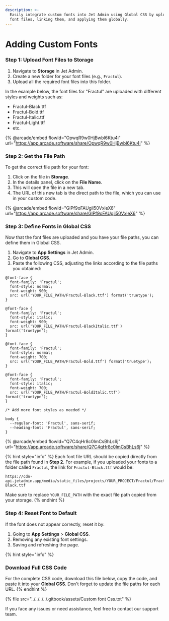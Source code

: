 ```yaml
---
description: >-
  Easily integrate custom fonts into Jet Admin using Global CSS by uploading
  font files, linking them, and applying them globally.
---
```


# Adding Custom Fonts

### **Step 1: Upload Font Files to Storage**

1. Navigate to **Storage** in Jet Admin.
2. Create a new folder for your font files (e.g., `Fractul`).
3. Upload all the required font files into this folder.

In the example below, the font files for "Fractul" are uploaded with different styles and weights such as:

* Fractul-Black.ttf
* Fractul-Bold.ttf
* Fractul-Italic.ttf
* Fractul-Light.ttf
* etc.

{% @arcade/embed flowId="OpwqR9w0HjBwbl6Ktu4i" url="https://app.arcade.software/share/OpwqR9w0HjBwbl6Ktu4i" %}

### **Step 2: Get the File Path**

To get the correct file path for your font:

1. Click on the file in **Storage**.
2. In the details panel, click on the **File Name**.
3. This will open the file in a new tab.
4. The URL of this new tab is the direct path to the file, which you can use in your custom code.

{% @arcade/embed flowId="GlPf9oFAUgil50VxleX6" url="https://app.arcade.software/share/GlPf9oFAUgil50VxleX6" %}

### **Step 3: Define Fonts in Global CSS**

Now that the font files are uploaded and you have your file paths, you can define them in Global CSS.

1. Navigate to **App Settings** in Jet Admin.
2. Go to **Global CSS**.
3. Paste the following CSS, adjusting the links according to the file paths you obtained:

```
@font-face {
  font-family: 'Fractul';
  font-style: normal;
  font-weight: 900;
  src: url('YOUR_FILE_PATH/Fractul-Black.ttf') format('truetype');
}

@font-face {
  font-family: 'Fractul';
  font-style: italic;
  font-weight: 900;
  src: url('YOUR_FILE_PATH/Fractul-BlackItalic.ttf') format('truetype');
}

@font-face {
  font-family: 'Fractul';
  font-style: normal;
  font-weight: 700;
  src: url('YOUR_FILE_PATH/Fractul-Bold.ttf') format('truetype');
}

@font-face {
  font-family: 'Fractul';
  font-style: italic;
  font-weight: 700;
  src: url('YOUR_FILE_PATH/Fractul-BoldItalic.ttf') format('truetype');
}

/* Add more font styles as needed */

body {
  --regular-font: 'Fractul', sans-serif;
  --heading-font: 'Fractul', sans-serif;
}
```

{% @arcade/embed flowId="Q7C4qHr8c0lmCsBhLs6j" url="https://app.arcade.software/share/Q7C4qHr8c0lmCsBhLs6j" %}

{% hint style="info" %}
Each font file URL should be copied directly from the file path found in **Step 2**. For example, if you uploaded your fonts to a folder called `Fractul`, the link for `Fractul-Black.ttf` would be:

```
https://cdn-api.jetadmin.app/media/static_files/projects/YOUR_PROJECT/Fractul/Fractul-Black.ttf
```

Make sure to replace `YOUR_FILE_PATH` with the exact file path copied from your storage.
{% endhint %}

### **Step 4: Reset Font to Default**

If the font does not appear correctly, reset it by:

1. Going to **App Settings** > **Global CSS**.
2. Removing any existing font settings.
3. Saving and refreshing the page.

{% hint style="info" %}
### **Download Full CSS Code**

For the complete CSS code, download this file below, copy the code, and paste it into your **Global CSS**. Don't forget to update the file paths for each URL.
{% endhint %}

{% file src="../../../../.gitbook/assets/Custom font Css.txt" %}

If you face any issues or need assistance, feel free to contact our support team.
